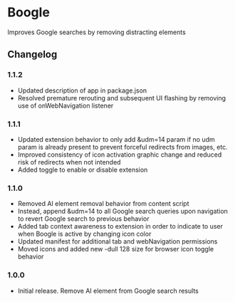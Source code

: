 # Boogle

Improves Google searches by removing distracting elements

## Changelog

### 1.1.2

- Updated description of app in package.json
- Resolved premature rerouting and subsequent UI flashing by removing use of onWebNavigation listener

### 1.1.1

- Updated extension behavior to only add &udm=14 param if no udm param is already present to prevent forceful redirects from images, etc.
- Improved consistency of icon activation graphic change and reduced risk of redirects when not intended
- Added toggle to enable or disable extension

### 1.1.0

- Removed AI element removal behavior from content script
- Instead, append &udm=14 to all Google search queries upon navigation to revert Google search to previous behavior
- Added tab context awareness to extension in order to indicate to user when Boogle is active by changing icon color
- Updated manifest for additional tab and webNavigation permissions
- Moved icons and added new -dull 128 size for browser icon toggle behavior

### 1.0.0

- Initial release. Remove AI element from Google search results
